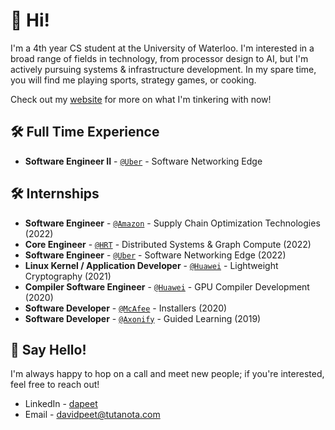 # 👋 Hi! 

I'm a 4th year CS student at the University of Waterloo. I'm interested in a broad range of fields in technology, from processor design to AI, but I'm actively pursuing systems & infrastructure development. In my spare time, you will find me playing sports, strategy games, or cooking.

Check out my [website](https://website.davidpeet.me) for more on what I'm tinkering with now!

## 🛠️ Full Time Experience

- **Software Engineer II** - [`@Uber`](https://www.uber.com) - Software Networking Edge

## 🛠️ Internships

- **Software Engineer** - [`@Amazon`](https://amazon.com) - Supply Chain Optimization Technologies (2022)
- **Core Engineer** - [`@HRT`](https://www.hudsonrivertrading.com/) - Distributed Systems & Graph Compute (2022)
- **Software Engineer** - [`@Uber`](https://www.uber.com) - Software Networking Edge (2022)
- **Linux Kernel / Application Developer** - [`@Huawei`](https://www.huawei.com/) - Lightweight Cryptography (2021)
- **Compiler Software Engineer** - [`@Huawei`](https://www.huawei.com/) - GPU Compiler Development (2020)
- **Software Developer** - [`@McAfee`](https://www.mcafee.com/) - Installers (2020)
- **Software Developer** - [`@Axonify`](https://axonify.com/) - Guided Learning (2019)

## 💬 Say Hello!

I'm always happy to hop on a call and meet new people; if you're interested, feel free to reach out!

- LinkedIn - [dapeet](https://www.linkedin.com/in/dapeet/)
- Email - [davidpeet@tutanota.com](mailto:davidpeet@tutanota.com?subject=Hello!)

<!-- Heroku is no longer free -->
<!-- ![visitors](https://davidpeet8-visitors.herokuapp.com/badge?page_id=davidpeet8.davidpeet8) -->
<!--
**DavidPeet8/davidpeet8** is a ✨ _special_ ✨ repository because its `README.md` (this file) appears on your GitHub profile.

Here are some ideas to get you started:

- 🔭 I’m currently working on ...
- 🌱 I’m currently learning ...
- 👯 I’m looking to collaborate on ...
- 🤔 I’m looking for help with ...
- 💬 Ask me about ...
- 📫 How to reach me: ...
- 😄 Pronouns: ...
- ⚡ Fun fact: ...
-->
